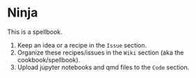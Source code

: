 # Ninja
This is a spellbook.


1. Keep an idea or a recipe in the `Issue` section.
2. Organize these recipes/issues in the `Wiki` section (aka the cookbook/spellbook).
3. Upload jupyter notebooks and qmd files to the `Code` section.
